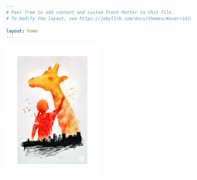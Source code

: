 ```yaml
---
# Feel free to add content and custom Front Matter to this file.
# To modify the layout, see https://jekyllrb.com/docs/themes/#overriding-theme-defaults

layout: home
---
```


<img src="projects\simon-brewer-ellieandmev2jpeg.jpg"
     alt="giraffe and Ellie"
     width="50%" height="50%" float="right"/>
